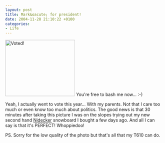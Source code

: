 ```yaml
---
layout: post
title: Mark&oacute; for president!
date: 2004-11-28 21:10:22 +0100
categories:
- Life
---
```

<img src="http://www.rusiczki.net/blog/blogpics/rmdsz_vote_2004.jpg" width="223" height="180" alt="Voted!" class="postimage" /> You're free to bash me now... :-)

Yeah, I actually went to vote this year... With my parents. Not that I care too much or even know too much about politics. The good news is that 30 minutes after taking this picture I was on the slopes trying out my new second hand <a href="http://www.nidecker.ch">Nidecker</a> snowboard I bought a few days ago. And all I can say is that it's PERFECT! Whoppiedoo!

PS. Sorry for the low quality of the photo but that's all that my T610 can do.

